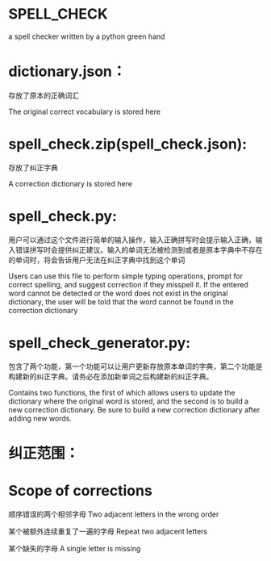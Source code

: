 # SPELL_CHECK
a spell checker written by a python green hand

# dictionary.json：
存放了原本的正确词汇

The original correct vocabulary is stored here

# spell_check.zip(spell_check.json):
存放了纠正字典

A correction dictionary is stored here

# spell_check.py:
用户可以通过这个文件进行简单的输入操作，输入正确拼写时会提示输入正确，输入错误拼写时会提供纠正建议。输入的单词无法被检测到或者是原本字典中不存在的单词时，将会告诉用户无法在纠正字典中找到这个单词

Users can use this file to perform simple typing operations, prompt for correct spelling, and suggest correction if they misspell it. If the entered word cannot be detected or the word does not exist in the original dictionary, the user will be told that the word cannot be found in the correction dictionary

# spell_check_generator.py:
包含了两个功能，第一个功能可以让用户更新存放原本单词的字典，第二个功能是构建新的纠正字典。请务必在添加新单词之后构建新的纠正字典。

Contains two functions, the first of which allows users to update the dictionary where the original word is stored, and the second is to build a new correction dictionary. Be sure to build a new correction dictionary after adding new words.

# 纠正范围：
# Scope of corrections
顺序错误的两个相邻字母 Two adjacent letters in the wrong order

某个被额外连续重复了一遍的字母 Repeat two adjacent letters

某个缺失的字母 A single letter is missing
